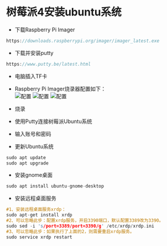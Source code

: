 # 树莓派4安装ubuntu系统
- 下载Raspberry Pi Imager
```C
https://downloads.raspberrypi.org/imager/imager_latest.exe
```
- 下载并安装putty
```C
https://www.putty.be/latest.html
```
- 电脑插入TF卡
- Raspberry Pi Imager烧录器配置如下：  
![配置](https://github.com/fortunate-ouyanghui/env-config/blob/main/raspberry1.jpg)
![配置](https://github.com/fortunate-ouyanghui/env-config/blob/main/raspberry2.jpg)
![配置](https://github.com/fortunate-ouyanghui/env-config/blob/main/raspberry3.jpg)
- 烧录
- 使用Putty连接树莓派Ubuntu系统
- 输入账号和密码

- 更新Ubuntu系统
```C
sudo apt update
sudo apt upgrade
```
- 安装gnome桌面
```C
sudo apt install ubuntu-gnome-desktop
```
- 安装远程桌面服务
```C
#1、安装远程桌面服务xrdp：
sudo apt-get install xrdp
#2、可以忽略此步：配置xrdp服务，开启3390端口，默认配置3389改为3390。
sudo sed -i 's/port=3389/port=3390/g' /etc/xrdp/xrdp.ini
#3、可以忽略此步：如果执行了上面的2，则需要重启xrdp服务。
sudo service xrdp restart
```


